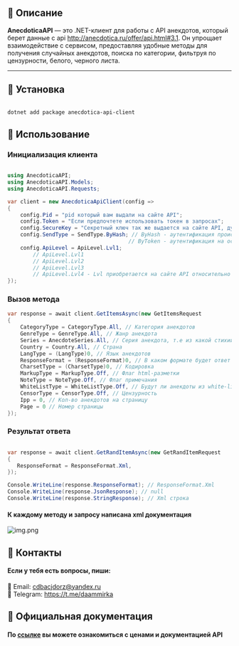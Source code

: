 ## 📖 Описание

**AnecdoticaAPI** — это .NET-клиент для работы с API анекдотов, который берет данные с api http://anecdotica.ru/offer/api.html#3.1. Он упрощает взаимодействие с сервисом, предоставляя удобные методы для получения случайных анекдотов, поиска по категории, фильтруя по цензурности, белого, черного листа.

---

## 🚀 Установка

```sh 

dotnet add package anecdotica-api-client
```

## 🌠 Использование

### Инициализация клиента

```csharp

using AnecdoticaAPI;
using AnecdoticaAPI.Models;
using AnecdoticaAPI.Requests;

var client = new AnecdoticaApiClient(config =>
{
    config.Pid = "pid который вам выдали на сайте API";
    config.Token = "Если предпочтете использовать токен в запросах";
    config.SecureKey = "Секретный ключ так же выдается на сайте API, дугой метод аутентификации более безопасный";
    config.SendType = SendType.ByHash; // ByHash - аутентификация происходит с помощью хеша более безопасно
                                      // ByToken - аутентификация на основе токена
    config.ApiLevel = ApiLevel.Lvl1;
        // ApiLevel.Lvl1
        // ApiLevel.Lvl2
        // ApiLevel.Lvl3
        // ApiLevel.Lvl4 - Lvl приобретается на сайте API относительно Lvl api будет доступно больше функций
});
```

### Вызов метода

```csharp
var response = await client.GetItemsAsync(new GetItemsRequest
{
    CategoryType = CategoryType.All, // Категория анекдотов
    GenreType = GenreType.All, // Жанр анекдота
    Series = AnecdoteSeries.All, // Серия анекдота, т.е из какой стихии Армянское радио,Винни-Пух и все-все-все. и т.д
    Country = Country.All, // Страна
    LangType = (LangType)0, // Язык анекдотов
    ResponseFormat = (ResponseFormat)0, // В каком формате будет ответ json, xml, txt, html
    CharsetType = (CharsetType)0, // Кодировка
    MarkupType = MarkupType.Off, // Флаг html-разметки
    NoteType = NoteType.Off, // Флаг примечания
    WhiteListType = WhiteListType.Off, // Будут ли анекдоты из white-list
    CensorType = CensorType.Off, // Цензурность
    Ipp = 0, // Кол-во анекдотов на страницу
    Page = 0 // Номер страницы
});
```
### Результат ответа

```csharp

var response = await client.GetRandItemAsync(new GetRandItemRequest
{
   ResponseFormat = ResponseFormat.Xml,
});

Console.WriteLine(response.ResponseFormat); // ResponseFormat.Xml
Console.WriteLine(response.JsonResponse); // null
Console.WriteLine(response.StringResponse); // Xml строка

```
#### К каждому методу и запросу написана xml документация

![img.png](img.png)

## 📝 Контакты 
#### Если у тебя есть вопросы, пиши:
📧 Email: cdbacjdorz@yandex.ru\
🐙 Telegram: https://t.me/daammirka

## 📌 Официальная документация
#### По [ссылке](http://anecdotica.ru/offer/api.html#3.1) вы можете ознакомиться с ценами и документацией API
